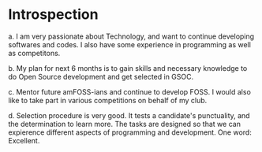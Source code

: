 # Introspection
a. I am very passionate about Technology, and want to continue developing softwares and codes. I also have some experience in programming as well as competitons.

b. My plan for next 6 months is to gain skills and necessary knowledge to do Open Source development and get selected in GSOC.

c. Mentor future amFOSS-ians and continue to develop FOSS. I would also like to take part in various competitions on behalf of my club.

d. Selection procedure is very good. It tests a candidate's punctuality, and the determination to learn more. The tasks are designed so that we can expierence different aspects of programming and development. One word: Excellent.
